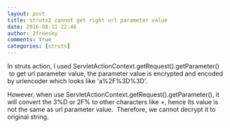 ```yaml
---
layout: post
title: struts2 cannot get right url parameter value
date: 2016-08-11 22:46
author: 2freesky
comments: true
categories: [struts]
---
```

In struts action, I used ServletActionContext.getRequest().getParameter()  to get url parameter value, the parameter value is encrypted and encoded by urlencoder which looks like 'a%2F%3D%3D'.

However, when use ServletActionContext.getRequest().getParameter(), it will convert the 3%D or 2F% to other characters like +, hence its value is not the same as url parameter value.  Therefore, we cannot decrypt it to original string.
